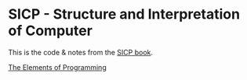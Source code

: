 # SICP - Structure and Interpretation of Computer

This is the code & notes from the [SICP book](https://mitpress.mit.edu/sites/default/files/sicp/full-text/book/book.html).

[The Elements of Programming](https://github.com/leandrotk/programming-languages-design/tree/master/sicp/building-abstractions-with-procedures/the-elements-of-programming.scm)
